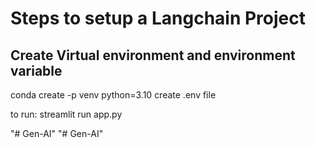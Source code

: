 # Steps to setup a Langchain Project

## Create Virtual environment and environment variable
conda create -p venv python=3.10
create .env file

to run: streamlit run app.py

"# Gen-AI" 
"# Gen-AI" 
